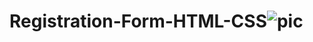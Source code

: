 # Registration-Form-HTML-CSS![pic](https://user-images.githubusercontent.com/29494723/180592279-2700fad4-356c-403e-8d53-cb10e8b4e8ca.PNG)
